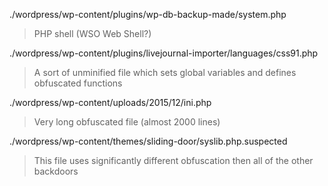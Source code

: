 ./wordpress/wp-content/plugins/wp-db-backup-made/system.php
> PHP shell (WSO Web Shell?)

./wordpress/wp-content/plugins/livejournal-importer/languages/css91.php
> A sort of unminified file which sets global variables and defines obfuscated functions

./wordpress/wp-content/uploads/2015/12/ini.php
> Very long obfuscated file (almost 2000 lines)

./wordpress/wp-content/themes/sliding-door/syslib.php.suspected
> This file uses significantly different obfuscation then all of the other backdoors
